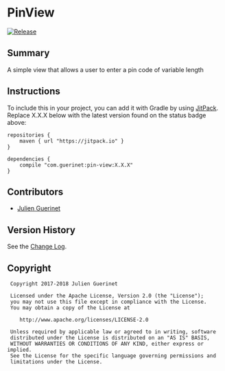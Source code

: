 # PinView

[![Release](https://jitpack.io/v/com.guerinet/pin-view.svg)](https://jitpack.io/#com.guerinet/pin-view)

## Summary

A simple view that allows a user to enter a pin code of variable length

## Instructions

To include this in your project, you can add it with Gradle by using [JitPack](https://jitpack.io). Replace X.X.X below with the latest version found on the status badge above:

    repositories {
        maven { url "https://jitpack.io" }
    }

    dependencies {
        compile "com.guerinet:pin-view:X.X.X"
    }

## Contributors

-   [Julien Guerinet](https://github.com/jguerinet)

## Version History

See the [Change Log](CHANGELOG.md).

## Copyright

     Copyright 2017-2018 Julien Guerinet

     Licensed under the Apache License, Version 2.0 (the "License");
     you may not use this file except in compliance with the License.
     You may obtain a copy of the License at

        http://www.apache.org/licenses/LICENSE-2.0

     Unless required by applicable law or agreed to in writing, software
     distributed under the License is distributed on an "AS IS" BASIS,
     WITHOUT WARRANTIES OR CONDITIONS OF ANY KIND, either express or implied.
     See the License for the specific language governing permissions and
     limitations under the License.
